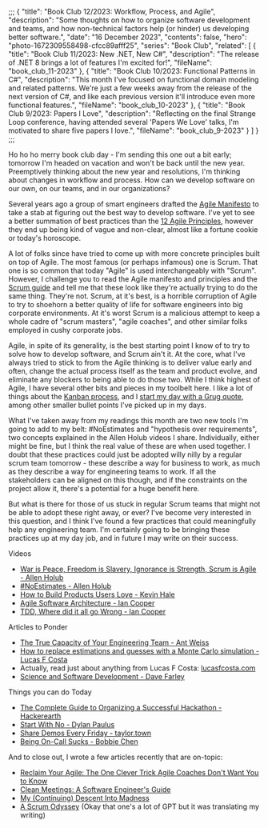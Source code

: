 ;;;
{
	"title": "Book Club 12/2023: Workflow, Process, and Agile",
	"description": "Some thoughts on how to organize software development and teams, and how non-technical factors help (or hinder) us developing better software.",
	"date": "16 December 2023",
	"contents": false,
	"hero": "photo-1672309558498-cfcc89afff25",
	"series": "Book Club",
    "related": [
		{ "title": "Book Club 11/2023: New .NET, New C#", "description": "The release of .NET 8 brings a lot of features I'm excited for!", "fileName": "book_club_11-2023" },
		{ "title": "Book Club 10/2023: Functional Patterns in C#", "description": "This month I've focused on functional domain modeling and related patterns. We're just a few weeks away from the release of the next version of C#, and like each previous version it'll introduce even more functional features.", "fileName": "book_club_10-2023" },
		{ "title": "Book Club 9/2023: Papers I Love", "description": "Reflecting on the final Strange Loop conference, having attended several 'Papers We Love' talks, I'm motivated to share five papers I love.", "fileName": "book_club_9-2023" }
	]
}
;;;

Ho ho ho merry book club day - I'm sending this one out a bit early; tomorrow I'm headed on vacation and won't be back until the new year. Preemptively thinking about the new year and resolutions, I'm thinking about changes in workflow and process. How can we develop software on our own, on our teams, and in our organizations?

Several years ago a group of smart engineers drafted the [Agile Manifesto](https://agilemanifesto.org/) to take a stab at figuring out the best way to develop software. I've yet to see a better summation of best practices than the [12 Agile Principles](https://agilemanifesto.org/principles.html), however they end up being kind of vague and non-clear, almost like a fortune cookie or today's horoscope.

A lot of folks since have tried to come up with more concrete principles built on top of Agile. The most famous (or perhaps infamous) one is Scrum. That one is so common that today "Agile" is used interchangeably with "Scrum". However, I challenge you to read the Agile manifesto and principles and the [Scrum guide](https://scrumguides.org/scrum-guide.html) and tell me that these look like they're actually trying to do the same thing. They're not. Scrum, at it's best, is a horrible corruption of Agile to try to shoehorn a better quality of life for software engineers into big corporate environments. At it's worst Scrum is a malicious attempt to keep a whole cadre of "scrum masters", "agile coaches", and other similar folks employed in cushy corporate jobs.

Agile, in spite of its generality, is the best starting point I know of to try to solve how to develop software, and Scrum ain't it. At the core, what I've always tried to stick to from the Agile thinking is to deliver value early and often, change the actual process itself as the team and product evolve, and eliminate any blockers to being able to do those two. While I think highest of Agile, I have several other bits and pieces in my toolbelt here. I like a lot of things about the [Kanban process](https://en.wikipedia.org/wiki/Kanban_(development)), and I [start my day with a Grug quote](https://ian.wold.guru/Posts/daily_grug.html), among other smaller bullet points I've picked up in my days.

What I've taken away from my readings this month are two new tools I'm going to add to my belt: #NoEstimates and "hypothesis over requirements", two concepts explained in the Allen Holub videos I share. Individually, either might be fine, but I think the real value of these are when used together. I doubt that these practices could just be adopted willy nilly by a regular scrum team tomorrow - these describe a way for business to work, as much as they describe a way for engineering teams to work. If all the stakeholders can be aligned on this though, and if the constraints on the project allow it, there's a potential for a huge benefit here.

But what is there for those of us stuck in regular Scrum teams that might not be able to adopt these right away, or ever? I've become very interested in this question, and I think I've found a few practices that could meaningfully help any engineering team. I'm certainly going to be bringing these practices up at my day job, and in future I may write on their success.

Videos

* [War is Peace, Freedom is Slavery, Ignorance is Strength, Scrum is Agile - Allen Holub](https://www.youtube.com/watch?v=WFbvJ0dVlHk)
* [#NoEstimates - Allen Holub](https://www.youtube.com/watch?v=QVBlnCTu9Ms)
* [How to Build Products Users Love - Kevin Hale](https://www.youtube.com/watch?v=sz_LgBAGYyo)
* [Agile Software Architecture - Ian Cooper](https://www.youtube.com/watch?v=3YCIw3gewFE)
* [TDD, Where did it all go Wrong - Ian Cooper](https://www.youtube.com/watch?v=EZ05e7EMOLM)

Articles to Ponder

* [The True Capacity of Your Engineering Team - Ant Weiss](https://medium.com/@antweiss/the-true-capacity-of-your-engineering-team-38da00bd83e8)
* [How to replace estimations and guesses with a Monte Carlo simulation - Lucas F Costa](https://lucasfcosta.com/2021/09/20/monte-carlo-forecasts.html)
* Actually, read just about anything from Lucas F Costa: [lucasfcosta.com](https://lucasfcosta.com/)
* [Science and Software Development - Dave Farley](https://www.davefarley.net/?p=278)

Things you can do Today

* [The Complete Guide to Organizing a Successful Hackathon - Hackerearth](https://www.hackerearth.com/community-hackathons/resources/e-books/guide-to-organize-hackathon/)
* [Start With No - Dylan Paulus](https://www.dylanpaulus.com/posts/start-with-no)
* [Share Demos Every Friday - taylor.town](https://taylor.town/friday-demos)
* [Being On-Call Sucks - Bobbie Chen](https://bobbiechen.com/blog/2022/7/20/being-on-call-sucks)

And to close out, I wrote a few articles recently that are on-topic:

* [Reclaim Your Agile: The One Clever Trick Agile Coaches Don't Want You to Know](https://ian.wold.guru/Posts/reclaim_your_agile.html)
* [Clean Meetings: A Software Engineer's Guide](https://ian.wold.guru/Posts/clean_meetings_a_software_engineers_guide.html)
* [My (Continuing) Descent Into Madness](https://ian.wold.guru/Posts/my_continuing_descent_into_madness.html)
* [A Scrum Odyssey](https://ian.wold.guru/Posts/a_scrum_odyssey.html) (Okay that one's a lot of GPT but it was translating my writing)
